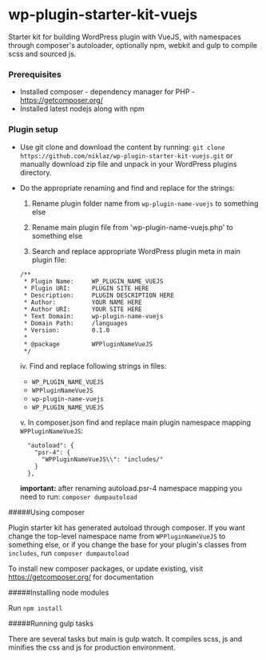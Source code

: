 # wp-plugin-starter-kit-vuejs

Starter kit for building WordPress plugin with VueJS, with namespaces through composer's autoloader, optionally npm, webkit and gulp to compile scss and sourced js.

### Prerequisites

- Installed composer - dependency manager for PHP - https://getcomposer.org/
- Installed latest nodejs along with npm  


### Plugin setup

- Use git clone and download the content by running: 
`git clone https://github.com/niklaz/wp-plugin-starter-kit-vuejs.git`
or manually download zip file and unpack in your WordPress plugins directory. 

- Do the appropriate renaming and find and replace for the strings: 

    1. Rename plugin folder name from `wp-plugin-name-vuejs` to something else
    
    2. Rename main plugin file from 'wp-plugin-name-vuejs.php' to something else
    
    3. Search and replace appropriate WordPress plugin meta in main plugin file: 
    
    ```
    /**
     * Plugin Name:     WP_PLUGIN_NAME_VUEJS
     * Plugin URI:      PLUGIN SITE HERE
     * Description:     PLUGIN DESCRIPTION HERE
     * Author:          YOUR NAME HERE
     * Author URI:      YOUR SITE HERE
     * Text Domain:     wp-plugin-name-vuejs
     * Domain Path:     /languages
     * Version:         0.1.0
     *
     * @package         WPPluginNameVueJS
     */ 
     ``` 
    iv. Find and replace following strings in files: 
    
    - `WP_PLUGIN_NAME_VUEJS`
    - `WPPluginNameVueJS`
    - `wp-plugin-name-vuejs`
    - `WP_PLUGIN_NAME_VUEJS`
    
    v. In composer.json find and replace main plugin namespace mapping `WPPluginNameVueJS`: 
    
    ```
      "autoload": {
        "psr-4": {
          "WPPluginNameVueJS\\": "includes/"  
        }
      },
    ```
    
    **important:** after renaming autoload.psr-4 namespace mapping you need to run: `composer dumpautoload`


#####Using composer

Plugin starter kit has generated autoload through composer. 
If you want change the top-level namespace name from `WPPluginNameVueJS` to something else, 
or if you change the base for your plugin's classes from `includes`, run `composer dumpautoload`
  
To install new composer packages, or update existing, visit https://getcomposer.org/ for documentation

#####Installing node modules 

Run `npm install `

#####Running gulp tasks

There are several tasks but main is gulp watch. It compiles scss, js and minifies the css and js for production environment.


